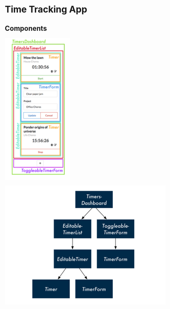 # Time Tracking App

## Components

![components](./docs/images/components.png "Components")

![components treee](./docs/images/components-tree.png "Components Tree")
